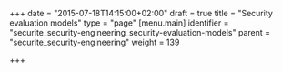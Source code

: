 +++
date = "2015-07-18T14:15:00+02:00"
draft = true
title = "Security evaluation models"
type = "page"
[menu.main]
identifier = "securite_security-engineering_security-evaluation-models"
parent = "securite_security-engineering"
weight = 139

+++
